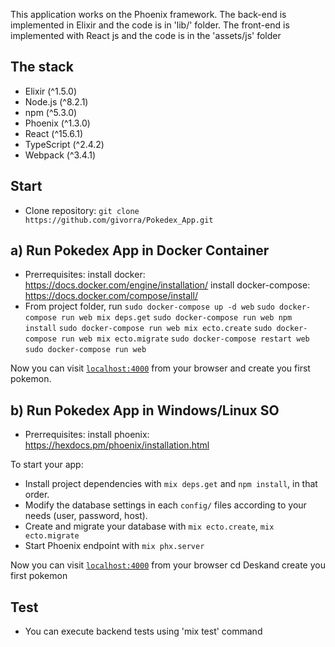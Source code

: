 This application works on the Phoenix framework. The back-end is implemented in Elixir and the code is in 'lib/' folder.
The front-end is implemented with React js and the code is in the 'assets/js' folder

## The stack

* Elixir (^1.5.0)
* Node.js (^8.2.1)
* npm (^5.3.0)
* Phoenix (^1.3.0)
* React (^15.6.1)
* TypeScript (^2.4.2)
* Webpack (^3.4.1)

## Start
* Clone repository:
    `git clone https://github.com/givorra/Pokedex_App.git`

## a) Run Pokedex App in Docker Container
* Prerrequisites:
    install docker: https://docs.docker.com/engine/installation/
    install docker-compose: https://docs.docker.com/compose/install/
* From project folder, run
    `sudo docker-compose up -d web`
    `sudo docker-compose run web mix deps.get`
    `sudo docker-compose run web npm install`
    `sudo docker-compose run web mix ecto.create`
    `sudo docker-compose run web mix ecto.migrate`
    `sudo docker-compose restart web`
    `sudo docker-compose run web`

Now you can visit [`localhost:4000`](http://localhost:4000) from your browser and create you first pokemon.

## b) Run Pokedex App in Windows/Linux SO
* Prerrequisites:
    install phoenix: https://hexdocs.pm/phoenix/installation.html

To start your app:

* Install project dependencies with `mix deps.get` and `npm install`, in that order.
* Modify the database settings in each `config/` files according to your needs (user, password, host).
* Create and migrate your database with `mix ecto.create`, `mix ecto.migrate`
* Start Phoenix endpoint with `mix phx.server`

Now you can visit [`localhost:4000`](http://localhost:4000) from your browser cd Deskand create you first pokemon

## Test
+ You can execute backend tests using 'mix test' command
